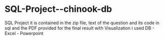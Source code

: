# SQL-Project--chinook-db
SQL Project
it is contained in the zip file, text of the question and its code in sql
and the PDF provided for the final result with Visualization 
i used DB - Excel - Powerpoint 
